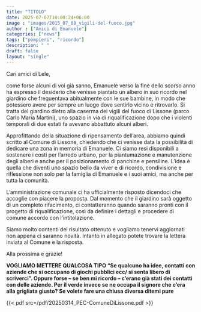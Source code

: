 ```yaml
---
title: "TITOLO"
date: 2025-07-07T10:00:24+06:00
image : "images/2015_07_08_vigili-del-fuoco.jpg"
author : ["Amici di Emanuele"]
categories: ["news"]
tags: ["pompieri", "ricordo"]
description: " "
draft: false
layout: "single"
---
```



Cari amici di Lele,

come forse alcuni di voi già sanno, Emanuele verso la fine dello scorso anno ha espresso il desiderio che venisse piantato un albero in suo ricordo nel giardino che frequentava abitualmente con le sue bambine, in modo che potessero avere per sempre un luogo dove sentirlo vicino e ritrovarlo. Si tratta del giardino dietro alla caserma dei vigili del fuoco di Lissone (parco Carlo Maria Martini), uno spazio in via di riqualificazione dopo che i violenti temporali di due estati fa avevano abbattuto alcuni alberi.

Approfittando della situazione di ripensamento dell’area, abbiamo quindi scritto al Comune di Lissone, chiedendo che ci venisse data la possibilità di dedicare una zona in memoria di Emanuele. Ci siamo resi disponibili a sostenere i costi per l’arredo urbano, per la piantumazione e manutenzione degli alberi e anche per il posizionamento di panchine e pensiline. L’idea è quella che diventi uno spazio bello da viver e di ricordo, condivisione e riflessione non solo per la famiglia di Emanuele e i suoi amici, ma anche per tutta la comunità.

L’amministrazione comunale ci ha ufficialmente risposto dicendoci che accoglie con piacere la proposta. Dal momento che il giardino sarà oggetto di un completo rifacimento, ci contatteranno quando saranno pronti con il progetto di riqualificazione, così da definire i dettagli e procedere di comune accordo con l’intitolazione.

Siamo molto contenti del risultato ottenuto e vogliamo tenervi aggiornati non appena ci saranno novità. Intanto in allegato potete trovare la lettera inviata al Comune e la risposta.

Alla prossima e grazie!

**VOGLIAMO METTERE QUALCOSA TIPO “Se qualcuno ha idee, contatti con aziende che si occupano di giochi pubblici ecc/ si senta libero di scriverci”. Oppure forse – se ben mi ricordo – c’erano già stati dei contatti con delle aziende. Per il verde invece se ne occupa il signore che c’era alla grigliata giusto? Se volete fare una chiusa diversa ditemi pure**




{{< pdf src=/pdf/20250314_PEC-ComuneDiLissone.pdf >}}